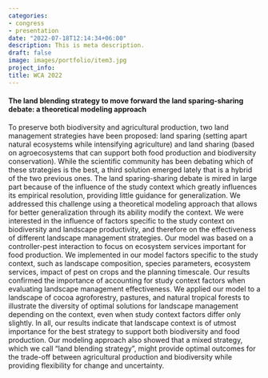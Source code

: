 ```yaml
---
categories:
- congress
- presentation
date: "2022-07-18T12:14:34+06:00"
description: This is meta description.
draft: false
image: images/portfolio/item3.jpg
project_info:
title: WCA 2022
---
```


#### The land blending strategy to move forward the land sparing-sharing debate: a theoretical modeling approach

To preserve both biodiversity and agricultural production, two land management strategies have been proposed: land sparing (setting apart natural ecosystems while intensifying agriculture) and land sharing (based on agroecosystems that can support both food production and biodiversity conservation). While the scientific community has been debating which of these strategies is the best, a third solution emerged lately that is a hybrid of the two previous ones. The land sparing-sharing debate is mired in large part because of the influence of the study context which greatly influences its empirical resolution, providing little guidance for generalization. We addressed this challenge using a theoretical modeling approach that allows for better generalization through its ability modify the context. We were interested in the influence of factors specific to the study context on biodiversity and landscape productivity, and therefore on the effectiveness of different landscape management strategies. Our model was based on a controller-pest interaction to focus on ecosystem services important for food production. We implemented in our model factors specific to the study context, such as landscape composition, species parameters, ecosystem services, impact of pest on crops and the planning timescale. Our results confirmed the importance of accounting for study context factors when evaluating landscape management effectiveness. We applied our model to a landscape of cocoa agroforestry, pastures, and natural tropical forests to illustrate the diversity of optimal solutions for landscape management depending on the context, even when study context factors differ only slightly. In all, our results indicate that landscape context is of utmost importance for the best strategy to support both biodiversity and food production. Our modeling approach also showed that a mixed strategy, which we call “land blending strategy”, might provide optimal outcomes for the trade-off between agricultural production and biodiversity while providing flexibility for change and uncertainty.